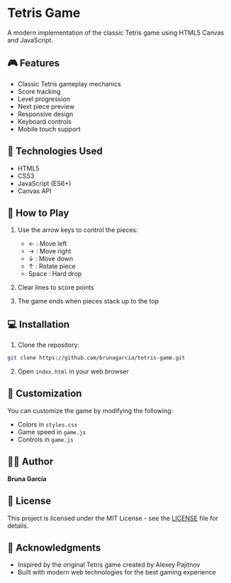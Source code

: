 # Tetris Game

A modern implementation of the classic Tetris game using HTML5 Canvas and JavaScript.

## 🎮 Features

- Classic Tetris gameplay mechanics
- Score tracking
- Level progression
- Next piece preview
- Responsive design
- Keyboard controls
- Mobile touch support

## 🚀 Technologies Used

- HTML5
- CSS3
- JavaScript (ES6+)
- Canvas API

## 🎯 How to Play

1. Use the arrow keys to control the pieces:
   - ← : Move left
   - → : Move right
   - ↓ : Move down
   - ↑ : Rotate piece
   - Space : Hard drop

2. Clear lines to score points
3. The game ends when pieces stack up to the top

## 💻 Installation

1. Clone the repository:
```bash
git clone https://github.com/brunagarcia/tetris-game.git
```

2. Open `index.html` in your web browser

## 🎨 Customization

You can customize the game by modifying the following:
- Colors in `styles.css`
- Game speed in `game.js`
- Controls in `game.js`

## 👩‍💻 Author

**Bruna Garcia**

## 📝 License

This project is licensed under the MIT License - see the [LICENSE](LICENSE) file for details.

## 🙏 Acknowledgments

- Inspired by the original Tetris game created by Alexey Pajitnov
- Built with modern web technologies for the best gaming experience 